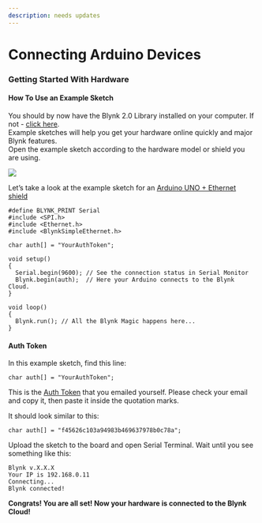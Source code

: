 ```yaml
---
description: needs updates
---
```


# Connecting Arduino Devices

### Getting Started With Hardware <a id="getting-started-getting-started-with-hardware"></a>

#### How To Use an Example Sketch <a id="getting-started-getting-started-with-hardware-how-to-use-an-example-sketch"></a>

You should by now have the Blynk 2.0 Library installed on your computer. If not - [click here](https://docs.blynk.cc/#downloads-blynk-library).  
Example sketches will help you get your hardware online quickly and major Blynk features.  
Open the example sketch according to the hardware model or shield you are using.

![](https://docs.blynk.cc/images/connection_type_sketch.png)

Let’s take a look at the example sketch for an [Arduino UNO + Ethernet shield](https://github.com/blynkkk/blynk-library/blob/master/examples/GettingStarted/BlynkBlink/BlynkBlink.ino)

```text
#define BLYNK_PRINT Serial
#include <SPI.h>
#include <Ethernet.h>
#include <BlynkSimpleEthernet.h>

char auth[] = "YourAuthToken";

void setup()
{
  Serial.begin(9600); // See the connection status in Serial Monitor
  Blynk.begin(auth);  // Here your Arduino connects to the Blynk Cloud.
}

void loop()
{
  Blynk.run(); // All the Blynk Magic happens here...
}
```

#### Auth Token <a id="getting-started-getting-started-with-hardware-auth-token"></a>

In this example sketch, find this line:

```text
char auth[] = "YourAuthToken";
```

This is the [Auth Token](https://docs.blynk.cc/#getting-started-getting-started-with-application-4-auth-token) that you emailed yourself. Please check your email and copy it, then paste it inside the quotation marks.

It should look similar to this:

```text
char auth[] = "f45626c103a94983b469637978b0c78a";
```

Upload the sketch to the board and open Serial Terminal. Wait until you see something like this:

```text
Blynk v.X.X.X
Your IP is 192.168.0.11
Connecting...
Blynk connected!
```

**Congrats! You are all set! Now your hardware is connected to the Blynk Cloud!**


